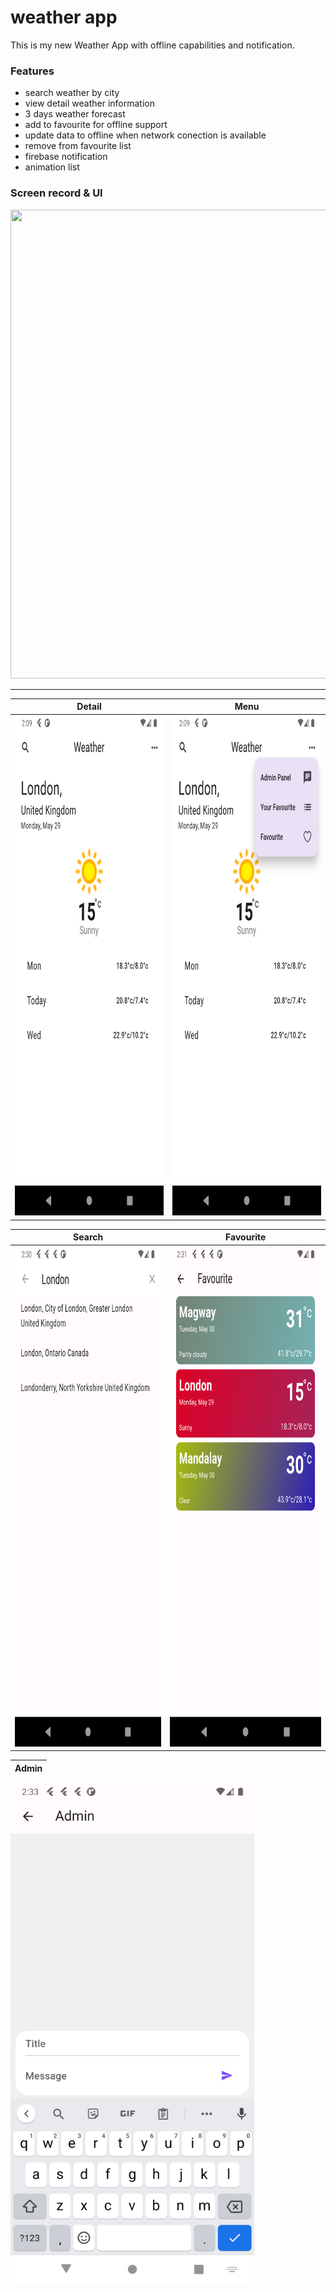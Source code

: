 # weather app

This is my new Weather App with offline capabilities and notification.

### Features
- search weather by city
- view detail weather information
- 3 days weather forecast
- add to favourite for offline support
- update data to offline when network conection is available
- remove from favourite list
- firebase notification
- animation list

### Screen record & UI
<img src="https://github.com/winhc/weather_app/blob/master/docs/gif/weather_app_screen_record.gif" width="850" height="750" />
<hr>

Detail             |  Menu
:-------------------------:|:-------------------------:
<img src="https://github.com/winhc/weather_app/blob/master/docs/images/weather_detail.png" width="390" height="800" /> | <img src="https://github.com/winhc/weather_app/blob/master/docs/images/weather_menu.png" width="390" height="800" />

Search             |  Favourite
:-------------------------:|:-------------------------:
<img src="https://github.com/winhc/weather_app/blob/master/docs/images/weather_search.png" width="390" height="800" /> | <img src="https://github.com/winhc/weather_app/blob/master/docs/images/weather_favourite.png" width="390" height="800" />

Admin             |
:-------------------------:|
<img src="https://github.com/winhc/weather_app/blob/master/docs/images/weather_admin.png" width="390" height="800" />
